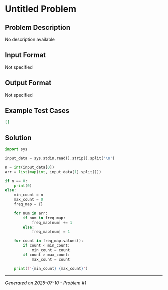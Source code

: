 # Untitled Problem

## Problem Description
No description available

## Input Format
Not specified

## Output Format
Not specified

## Example Test Cases
```json
[]
```

## Solution
```python
import sys

input_data = sys.stdin.read().strip().split('\n')

n = int(input_data[0])
arr = list(map(int, input_data[1].split()))

if n == 0:
    print(0)
else:
    min_count = n
    max_count = 0
    freq_map = {}

    for num in arr:
        if num in freq_map:
            freq_map[num] += 1
        else:
            freq_map[num] = 1

    for count in freq_map.values():
        if count < min_count:
            min_count = count
        if count > max_count:
            max_count = count

    print(f'{min_count} {max_count}')
```

---
*Generated on 2025-07-10 - Problem #1*